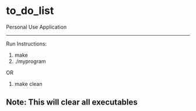 # to_do_list
Personal Use Application

-----------------------
Run Instructions: 
1. make
2. ./myprogram

OR 

1. make clean 

Note: This will clear all executables
-----------------------